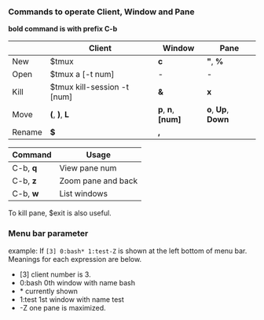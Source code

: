 ### Commands to operate Client, Window and Pane

**bold command is with prefix C-b**

| | Client | Window | Pane |
| ---- | ---- | ---- | ---- |
| New  | $tmux| **c**    | **"**, **%** |
| Open | $tmux a [-t num]|- |- |
| Kill | $tmux kill-session -t [num] | **&** | **x** |
| Move | **(**, **)**, **L**|**p**, **n**, **[num]** | **o**, **Up**, **Down**|
| Rename | **$**  | **,**    |       | 

| Command | Usage |
| --- | --- |
| C-b, **q** | View pane num |
| C-b, **z** | Zoom pane and back|
| C-b, **w** |List windows |


To kill pane, $exit is also useful.

### Menu bar parameter

example: If `[3] 0:bash* 1:test-Z` is shown at the left bottom of menu bar. Meanings for each expression are below.

* [3] client number is 3.
* 0:bash 0th window with name bash
* \* currently shown
* 1:test 1st window with name test
* -Z one pane is maximized.

